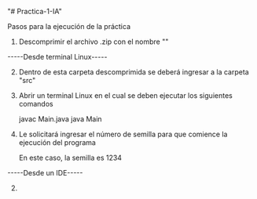"# Practica-1-IA" 

Pasos para la ejecución de la práctica

1. Descomprimir el archivo .zip con el nombre ""


-----Desde terminal Linux-----


2. Dentro de esta carpeta descomprimida se deberá ingresar a la carpeta "src"
3. Abrir un terminal Linux en el cual se deben ejecutar los siguientes comandos

	javac Main.java
	java Main

4. Le solicitará ingresar el número de semilla para que comience la ejecución del programa
	
	En este caso, la semilla es 1234


-----Desde un IDE-----


2.